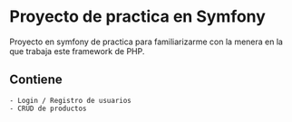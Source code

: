 # Proyecto de practica en Symfony

Proyecto en symfony de practica para familiarizarme con la menera en la que trabaja este framework de PHP.

## Contiene
    - Login / Registro de usuarios
    - CRUD de productos